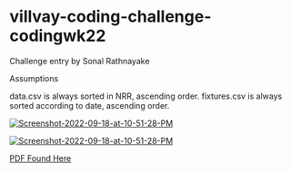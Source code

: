 # villvay-coding-challenge-codingwk22

Challenge entry by Sonal Rathnayake

Assumptions 

data.csv is always sorted in NRR, ascending order.
fixtures.csv is always sorted according to date, ascending order.

<a href="https://ibb.co/wB8VsdX"><img src="https://i.ibb.co/HBR6dKs/Screenshot-2022-09-18-at-10-51-28-PM.jpg" alt="Screenshot-2022-09-18-at-10-51-28-PM" border="0"></a>

<a href="https://ibb.co/wB8VsdX"><img src="https://i.ibb.co/wB8VsdX/Screenshot-2022-09-18-at-10-51-28-PM.jpg" alt="Screenshot-2022-09-18-at-10-51-28-PM" border="0"></a>

[PDF Found Here](https://drive.google.com/file/d/1rIrYliNAemwQYVP_WA3IlSi2RbkcpYGX/view?usp=sharing)
